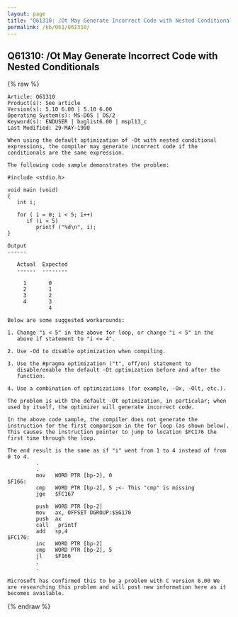 ```yaml
---
layout: page
title: "Q61310: /Ot May Generate Incorrect Code with Nested Conditionals"
permalink: /kb/061/Q61310/
---
```


## Q61310: /Ot May Generate Incorrect Code with Nested Conditionals

{% raw %}

	Article: Q61310
	Product(s): See article
	Version(s): 5.10 6.00 | 5.10 6.00
	Operating System(s): MS-DOS | OS/2
	Keyword(s): ENDUSER | buglist6.00 | mspl13_c
	Last Modified: 29-MAY-1990
	
	When using the default optimization of -Ot with nested conditional
	expressions, the compiler may generate incorrect code if the
	conditionals are the same expression.
	
	The following code sample demonstrates the problem:
	
	#include <stdio.h>
	
	void main (void)
	{
	   int i;
	
	   for ( i = 0; i < 5; i++)
	      if (i < 5)
	         printf ("%d\n", i);
	}
	
	Output
	------
	
	   Actual  Expected
	   ------  --------
	
	     1       0
	     2       1
	     3       2
	     4       3
	             4
	
	Below are some suggested workarounds:
	
	1. Change "i < 5" in the above for loop, or change "i < 5" in the
	   above if statement to "i <= 4".
	
	2. Use -Od to disable optimization when compiling.
	
	3. Use the #pragma optimization ("t", off/on) statement to
	   disable/enable the default -Ot optimization before and after the
	   function.
	
	4. Use a combination of optimizations (for example, -Ox, -Olt, etc.).
	
	The problem is with the default -Ot optimization, in particular; when
	used by itself, the optimizer will generate incorrect code.
	
	In the above code sample, the compiler does not generate the
	instruction for the first comparison in the for loop (as shown below).
	This causes the instruction pointer to jump to location $FC176 the
	first time through the loop.
	
	The end result is the same as if "i" went from 1 to 4 instead of from
	0 to 4.
	         .
	         .
	         mov   WORD PTR [bp-2], 0
	$F166:
	         cmp   WORD PTR [bp-2], 5 ;<- This "cmp" is missing
	         jge   $FC167
	
	         push  WORD PTR [bp-2]
	         mov   ax, OFFSET DGROUP:$SG170
	         push  ax
	         call  _printf
	         add   sp,4
	$FC176:
	         inc   WORD PTR [bp-2]
	         cmp   WORD PTR [bp-2], 5
	         jl    $F166
	         .
	         .
	
	Microsoft has confirmed this to be a problem with C version 6.00 We
	are researching this problem and will post new information here as it
	becomes available.

{% endraw %}

